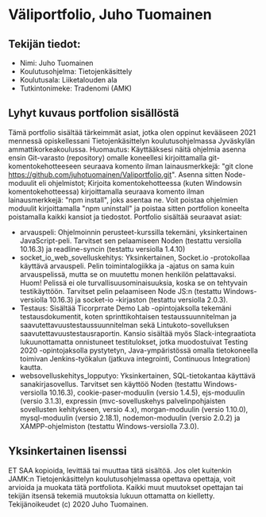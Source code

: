 # Väliportfolio, Juho Tuomainen
## Tekijän tiedot:
- Nimi: Juho Tuomainen 
- Koulutusohjelma: Tietojenkäsittely
- Koulutusala: Liiketalouden ala
- Tutkintonimeke: Tradenomi (AMK)
## Lyhyt kuvaus portfolion sisällöstä
Tämä portfolio sisältää tärkeimmät asiat, jotka olen oppinut kevääseen 2021 mennessä opiskellessani Tietojenkäsittelyn koulutusohjelmassa Jyväskylän ammattikorkeakoulussa. Huomautus: Käyttääksesi näitä ohjelmia asenna ensin Git-varasto (repository) omalle koneellesi kirjoittamalla git-komentokehotteeseen seuraava komento ilman lainausmerkkejä: "git clone https://github.com/juhotuomainen/Valiportfolio.git". Asenna sitten Node-moduulit eli ohjelmistot; Kirjoita komentokehotteessa (kuten Windowsin komentokehotteessa) kirjoittamalla seuraava komento ilman lainausmerkkejä: "npm install", joks asentaa ne. Voit poistaa ohjelmien moduulit kirjoittamalla "npm uninstall" ja poistaa sitten portfolion koneelta poistamalla kaikki kansiot ja tiedostot. Portfolio sisältää seuraavat asiat:
- arvauspeli: Ohjelmoinnin perusteet-kurssilla tekemäni, yksinkertainen JavaScript-peli. Tarvitset sen pelaamiseen Noden (testattu versiolla 10.16.3) ja readline-syncin (testattu versiolla 1.4.10)
- socket_io_web_sovelluskehitys: Yksinkertainen, Socket.io -protokollaa käyttävä arvauspeli. Pelin toimintalogiikka ja -ajatus on sama kuin arvauspelissä, mutta se on muutettu monen henkilön pelattavaksi. Huom! Pelissä ei ole turvallisuusominaisuuksia, koska se on tehtyvain testikäyttöön. Tarvitset pelin pelaamiseen Node JS:n (testattu Windows-versiolla 10.16.3) ja socket-io -kirjaston (testattu versiolla 2.0.3).
- Testaus: Sisältää Ticorprrate Demo Lab -opintojaksolla tekemäni testausdokumentit, koten sprinttikohtaisen testaussuunnitelman ja saavutettavuustestaussuunnitelman sekä Lintukoto-sovelluksen saavutettavuustestausraportin. Kansio sisältää myös Slack-integraatiota lukuunottamatta onnistuneet testitulokset, jotka muodostuivat Testing 2020 -opintojaksolla pystytetyn, Java-ympäristössä omalla tietokoneella toimivan Jenkins-työkalun (jatkuva integrointi, Continuous Integration) kautta.
- websovelluskehitys_lopputyo: Yksinkertainen, SQL-tietokantaa käyttävä sanakirjasovellus. Tarvitset sen käyttöö Noden (testattu Windows-versiolla 10.16.3), cookie-paser-moduulin (versio 1.4.5), ejs-moduulin (versio 3.1.3), expressin (mvc-sovelluskehys palvelinpohjaisten sovellusten kehitykseen, versio 4.x), morgan-moduulin (versio 1.10.0), mysql-moduulin (versio 2.18.1), nodemon-moduulin (versio 2.0.2) ja XAMPP-ohjelmiston (testattu Windows-versiolla 7.3.0).

## Yksinkertainen lisenssi
ET SAA kopioida, levittää tai muuttaa tätä sisältöä. Jos olet kuitenkin JAMK:n Tietojenkäsittelyn koulutusohjelmassa opettava opettaja, voit arvioida ja muokata tätä portfoliota. Kaikki muut muutokset opettajan tai tekijän itsensä tekemiä muutoksia lukuun ottamatta on kielletty. Tekijänoikeudet (c) 2020 Juho Tuomainen.
